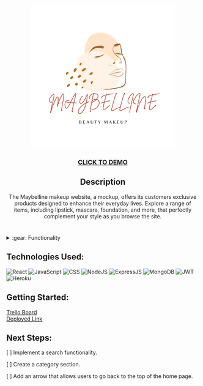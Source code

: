 <div id="header" align="center">
    <img src="public/images/MAYBELLINEReadMe.png" >
</div>

<div id="description" align="center">

### [CLICK TO DEMO](https://maybelline.herokuapp.com/)

## Description 

The Maybelline makeup website, a mockup, offers its customers exclusive products designed to enhance their everyday lives. Explore a range of items, including lipstick, mascara, foundation, and more, that perfectly complement your style as you browse the site.

</div>

#

<details>
    <summary>:gear: Functionality</summary>
        <h3 align="center">Landing Page</h3>
        <p align="center"><img src="public/images/signInPage.png" width="800"></p>
        <h3 align="center">Home Page</h3>
        <p align="center"><img src="public/images/homePage.png" width="800"></p>
        <h3 align="center">Cart Page</h3>
        <p align="center"><img src="public/images/cartPage.png"width="800"></p>
        <h3 align="center">Order Page</h3>
        <p align="center"><img src="public/images/orderPage.png"width="800"></p>
</details>

## **Technologies Used:** <br>
![React](https://img.shields.io/badge/react-%2320232a.svg?style=for-the-badge&logo=react&logoColor=%2361DAFB)
![JavaScript](https://img.shields.io/badge/JavaScript-F7DF1E?style=for-the-badge&logo=javascript&logoColor=black)
![CSS](https://img.shields.io/badge/CSS-239120?&style=for-the-badge&logo=css3&logoColor=white)
![NodeJS](https://img.shields.io/badge/node.js-6DA55F?style=for-the-badge&logo=node.js&logoColor=white)
![ExpressJS](https://img.shields.io/badge/Express.js-404D59?style=for-the-badge)
![MongoDB](https://img.shields.io/badge/MongoDB-4EA94B?style=for-the-badge&logo=mongodb&logoColor=white)
![JWT](https://img.shields.io/badge/JWT-black?style=for-the-badge&logo=JSON%20web%20tokens)
![Heroku](https://img.shields.io/badge/Heroku-430098?style=for-the-badge&logo=heroku&logoColor=white)

## **Getting Started:**
 <a href="https://trello.com/b/iDKe2Cx9/maybelline">Trello Board</a> <br>
 <a href="https://maybelline.herokuapp.com/">Deployed Link</a>

## **Next Steps:** <br>
[ ] Implement a search functionality.

[ ] Create a category section.

[ ] Add an arrow that allows users to go back to the top of the home page.
